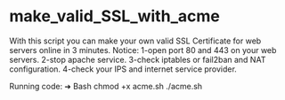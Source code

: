 # make_valid_SSL_with_acme

With this script you can make your own valid SSL Certificate for web servers online in 3 minutes.
Notice: 
    1-open port 80 and 443 on your web servers.
    2-stop apache service.
    3-check iptables or fail2ban and NAT configuration.
    4-check your IPS and internet service provider.
    
    
   Running code: 
   ➜  Bash chmod +x acme.sh
   ./acme.sh
